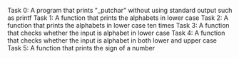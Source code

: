 Task 0: A program that prints "_putchar" without using standard output such as printf
Task 1: A function that prints the alphabets in lower case
Task 2: A function that prints the alphabets in lower case ten times
Task 3: A function that checks whether the input is alphabet in lower case
Task 4: A function that checks whether the input is alphabet in both lower and upper case
Task 5: A function that prints the sign of a number

